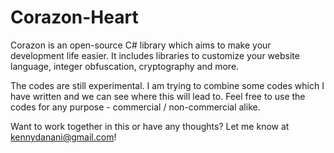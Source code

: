 # Corazon-Heart
Corazon is an open-source C# library which aims to make your development life easier. It includes libraries to customize your website language, integer obfuscation, cryptography and more.

The codes are still experimental. I am trying to combine some codes which I have written and we can see where this will lead to. Feel free to use the codes for any purpose - commercial / non-commercial alike.

Want to work together in this or have any thoughts? Let me know at kennydanani@gmail.com!
